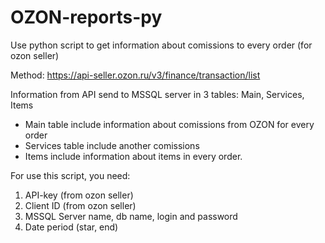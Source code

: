 # OZON-reports-py
Use python script to get information about comissions to every order (for ozon seller)

Method: https://api-seller.ozon.ru/v3/finance/transaction/list

Information from API send to MSSQL server in 3 tables: Main, Services, Items

- Main table include information about comissions from OZON for every order
- Services table include another comissions 
- Items include information about items in every order.

For use this script, you need:
1. API-key (from ozon seller)
2. Client ID (from ozon seller)
3. MSSQL Server name, db name, login and password
4. Date period (star, end)
